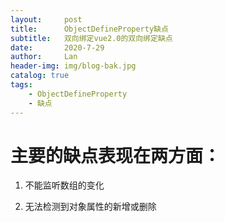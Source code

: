 ```yaml
---
layout:     post
title:      ObjectDefineProperty缺点
subtitle:   双向绑定vue2.0的双向绑定缺点
date:       2020-7-29
author:     Lan
header-img: img/blog-bak.jpg
catalog: true
tags:
    - ObjectDefineProperty
    - 缺点
---
```


# 主要的缺点表现在两方面：

1. 不能监听数组的变化

2. 无法检测到对象属性的新增或删除